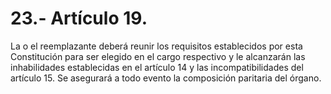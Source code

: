 # 23.- Artículo 19.

La o el reemplazante deberá reunir los requisitos establecidos por esta Constitución para ser elegido en el cargo respectivo y le alcanzarán las inhabilidades establecidas en el artículo 14 y las incompatibilidades del artículo 15. Se asegurará a todo evento la composición paritaria del órgano.
